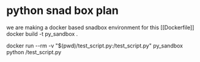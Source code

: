 # python snad box plan

we are making a docker based snadbox environment for this
[[Dockerfile]]
docker build -t py_sandbox .

docker run --rm -v "$(pwd)/test_script.py:/test_script.py" py_sandbox python /test_script.py

